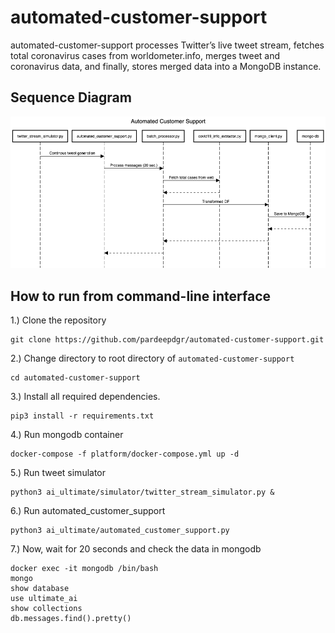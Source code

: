 # automated-customer-support
automated-customer-support processes Twitter’s live tweet stream, fetches total coronavirus cases from worldometer.info, merges tweet and coronavirus data, and finally, stores merged data into a MongoDB instance.

## Sequence Diagram
![](https://github.com/pardeepdgr/automated-customer-support/blob/master/Sequence%20Diagram.png)

## How to run from command-line interface
1.) Clone the repository

    git clone https://github.com/pardeepdgr/automated-customer-support.git
    
2.) Change directory to root directory of ```automated-customer-support```
    
    cd automated-customer-support

3.) Install all required dependencies.

    pip3 install -r requirements.txt 
 
4.) Run mongodb container

    docker-compose -f platform/docker-compose.yml up -d
 
5.) Run tweet simulator

    python3 ai_ultimate/simulator/twitter_stream_simulator.py &

6.) Run automated_customer_support

    python3 ai_ultimate/automated_customer_support.py

7.) Now, wait for 20 seconds and check the data in mongodb

    docker exec -it mongodb /bin/bash
    mongo
    show database
    use ultimate_ai
    show collections
    db.messages.find().pretty()
    